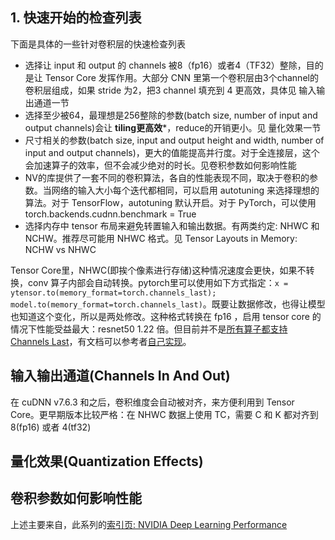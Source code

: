 
## 1. 快速开始的检查列表
下面是具体的一些针对卷积层的快速检查列表

* 选择让 input 和 output 的 channels 被8（fp16）或者4（TF32）整除，目的是让 Tensor Core 发挥作用。大部分 CNN 里第一个卷积层由3个channel的卷积层组成，如果 stride 为2，把3 channel 填充到 4 更高效，具体见 输入输出通道一节
* 选择至少被64，最理想是256整除的参数(batch size, number of input and output channels)会让 **tiling更高效***，reduce的开销更小。见 量化效果一节
* 尺寸相关的参数(batch size, input and output height and width, number of input and output channels)，更大的值能提高并行度。对于全连接层，这个会加速算子的效率，但不会减少绝对的时长。见卷积参数如何影响性能
* NV的库提供了一套不同的卷积算法，各自的性能表现不同，取决于卷积的参数。当网络的输入大小每个迭代都相同，可以启用 autotuning 来选择理想的算法。对于 TensorFlow，autotuning 默认开启。对于 PyTorch，可以使用 torch.backends.cudnn.benchmark = True
* 选择内存中 tensor 布局来避免转置输入和输出数据。有两类约定: NHWC 和 NCHW。推荐尽可能用 NHWC 格式。见 Tensor Layouts in Memory: NCHW vs NHWC

Tensor Core里，NHWC(即挨个像素进行存储)这种情况速度会更快，如果不转换，conv 算子内部会自动转换。pytorch里可以使用如下方式指定：`x = ytensor.to(memory_format=torch.channels_last); model.to(memory_format=torch.channels_last)`。既要让数据修改，也得让模型也知道这个变化，所以是两处修改。这种格式转换在 fp16 ，启用 tensor core 的情况下性能受益最大：resnet50 1.22 倍。但目前并不是[所有算子都支持 Channels Last](https://github.com/pytorch/pytorch/wiki/Operators-with-Channels-Last-support)，有文档可以参考者[自己实现](https://github.com/pytorch/pytorch/wiki/Writing-memory-format-aware-operators)。


## 输入输出通道(Channels In And Out)
在 cuDNN v7.6.3 和之后，卷积维度会自动被对齐，来方便利用到 Tensor Core。更早期版本比较严格：在 NHWC 数据上使用 TC，需要 C 和 K 都对齐到 8(fp16) 或者 4(tf32)

## 量化效果(Quantization Effects)

## 卷积参数如何影响性能


上述主要来自，此系列的[索引页: NVIDIA Deep Learning Performance](https://docs.nvidia.com/deeplearning/performance/index.html)
